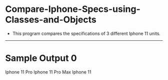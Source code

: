 # Compare-Iphone-Specs-using-Classes-and-Objects
- This program compares the specifications of 3 different Iphone 11 units.
---
# Sample Output 0

Iphone 11 Pro     Iphone 11 Pro     Max Iphone 11 


